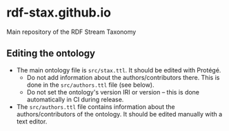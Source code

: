 # rdf-stax.github.io
Main repository of the RDF Stream Taxonomy

## Editing the ontology

- The main ontology file is `src/stax.ttl`. It should be edited with Protégé.
    - Do not add information about the authors/contributors there. This is done in the `src/authors.ttl` file (see below).
    - Do not set the ontology's version IRI or version – this is done automatically in CI during release.
- The `src/authors.ttl` file contains information about the authors/contributors of the ontology. It should be edited manually with a text editor.
